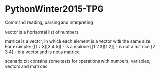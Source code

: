 # PythonWinter2015-TPG
Command reading, parsing and interpreting

vector is a horisontal list of numbers

matrice is a vector, in which each element is a vector with the same size. For example:
[[1 2 3][3 4 5]] - is a matrice
[[1 2 3][1 2]] - is not a matrice
[2 3 4] - is a vector and is not a matrice

scenario.txt contains some tests for operations with numbers, variables, vectors and matrices
